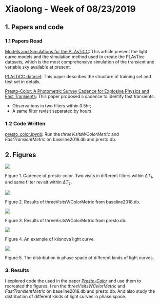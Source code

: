 # Xiaolong - Week of 08/23/2019

## 1. Papers and code

### 1.1 Papers Read

[Models and Simulations for the PLAsTiCC](https://arxiv.org/abs/1903.11756): This article present the light curve models and the simulation method used to create the PLAsTicc datasets, which is the most comprehensive simulation of the transient and variable sky available at present.

[PLAsTiCC dataset](https://arxiv.org/abs/1810.00001): This paper describes the structure of training set and test set in details. 

[Presto-Color: A Photometric Survey Cadence for Explosive Physics and Fast Transients](https://arxiv.org/abs/1812.03146): This paper proposed a cadence to identify fast transients:

- Observations in two filters within 0.5hr;
- A same filter revisit separated by hours. 

### 1.2 Code Written

[presto_color.ipynb](https://github.com/xiaolng/weekly_report/blob/master/source/presto_color.ipynb): Run the *threeVisitsWColorMetric* and *FastTransientMetric*  on baseline2018.db and presto.db. 


## 2. Figures

![](https://github.com/xiaolng/weekly_report/blob/master/imgs/0823_cadence_highlevel.png?raw=true)

Figure 1. Cadence of presto-color. Two visits in different filters within $\Delta T_1$, and same filter revisit within $\Delta T_2$.

![](https://github.com/xiaolng/weekly_report/blob/master/imgs/0823_3visits_baseline2018a.png?raw=true)

Figure 2. Results of threeVisitsWColorMetric from baseline2018.db.

![](https://github.com/xiaolng/weekly_report/blob/master/imgs/0823_3visits_pontus_gi.png?raw=true)

Figure 3. Results of threeVisitsWColorMetric from presto.db.

![](https://github.com/xiaolng/weekly_report/blob/master/imgs/0823_kn_lc.png?raw=true)

Figure 4. An example of kilonova light curve.

![](https://github.com/xiaolng/weekly_report/blob/master/imgs/0823_LSST_PhaseSpace.png?raw=true)

Figure 5. The distribution in phase space of different kinds of light curves.

### 3. Results

I explored code the used in the paper [*Presto-Color*](https://arxiv.org/abs/1812.03146) and use them to recreated the figures.  I run the *threeVisitsWColorMetric* and *FastTransientMetric*  on baseline2018.db and presto.db.  And also study the distribution of different kinds of light curves in phase space. 

